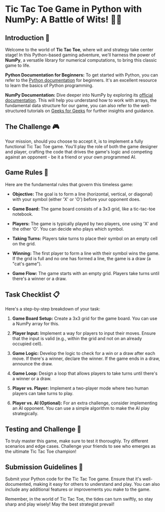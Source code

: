 # Tic Tac Toe Game in Python with NumPy: A Battle of Wits! 🎲🧠

## Introduction 🌟 

Welcome to the world of **Tic Tac Toe**, where wit and strategy take center stage! In this Python-based gaming adventure, we'll harness the power of **NumPy**, a versatile library for numerical computations, to bring this classic game to life.

**Python Documentation for Beginners:** To get started with Python, you can refer to the [Python documentation](https://docs.python.org/3/tutorial/index.html) for beginners. It's an excellent resource to learn the basics of Python programming.

**NumPy Documentation:** Dive deeper into NumPy by exploring its [official documentation](https://numpy.org/doc/stable/). This will help you understand how to work with arrays, the fundamental data structure for our game, you can also refer to the well-structured tutorials on [Geeks for Geeks](https://www.geeksforgeeks.org/python-numpy/) for further insights and guidance.


## The Challenge 🎮

Your mission, should you choose to accept it, is to implement a fully functional Tic Tac Toe game. You'll play the role of both the game designer and player, crafting the code that drives the game's logic and competing against an opponent - be it a friend or your own programmed AI.

## Game Rules 📜

Here are the fundamental rules that govern this timeless game:

- **Objective:** The goal is to form a line (horizontal, vertical, or diagonal) with your symbol (either 'X' or 'O') before your opponent does.

- **Game Board:** The game board consists of a 3x3 grid, like a tic-tac-toe notebook.

- **Players:** The game is typically played by two players, one using 'X' and the other 'O'. You can decide who plays which symbol.

- **Taking Turns:** Players take turns to place their symbol on an empty cell on the grid.

- **Winning:** The first player to form a line with their symbol wins the game. If the grid is full and no one has formed a line, the game is a draw (a "cat's game").

- **Game Flow:** The game starts with an empty grid. Players take turns until there's a winner or a draw.

## Task Checklist 📋

Here's a step-by-step breakdown of your task:

1. **Game Board Setup:** Create a 3x3 grid for the game board. You can use a NumPy array for this.

2. **Player Input:** Implement a way for players to input their moves. Ensure that the input is valid (e.g., within the grid and not on an already occupied cell).

3. **Game Logic:** Develop the logic to check for a win or a draw after each move. If there's a winner, declare the winner. If the game ends in a draw, announce the draw.

4. **Game Loop:** Design a loop that allows players to take turns until there's a winner or a draw.

5. **Player vs. Player:** Implement a two-player mode where two human players can take turns to play.

6. **Player vs. AI (Optional):** For an extra challenge, consider implementing an AI opponent. You can use a simple algorithm to make the AI play strategically.

## Testing and Challenge 🧩

To truly master this game, make sure to test it thoroughly. Try different scenarios and edge cases. Challenge your friends to see who emerges as the ultimate Tic Tac Toe champion!

## Submission Guidelines 🚀

Submit your Python code for the Tic Tac Toe game. Ensure that it's well-documented, making it easy for others to understand and play. You can also include any additional features or improvements you make to the game.

Remember, in the world of Tic Tac Toe, the tides can turn swiftly, so stay sharp and play wisely! May the best strategist prevail!
